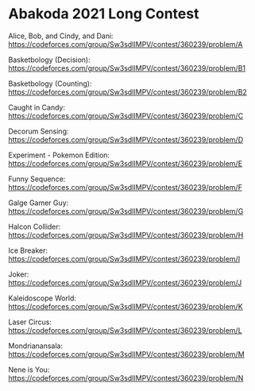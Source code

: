 # Abakoda 2021 Long Contest

Alice, Bob, and Cindy, and Dani: https://codeforces.com/group/Sw3sdIlMPV/contest/360239/problem/A

Basketbology (Decision): https://codeforces.com/group/Sw3sdIlMPV/contest/360239/problem/B1

Basketbology (Counting): https://codeforces.com/group/Sw3sdIlMPV/contest/360239/problem/B2

Caught in Candy: https://codeforces.com/group/Sw3sdIlMPV/contest/360239/problem/C

Decorum Sensing: https://codeforces.com/group/Sw3sdIlMPV/contest/360239/problem/D

Experiment - Pokemon Edition: https://codeforces.com/group/Sw3sdIlMPV/contest/360239/problem/E

Funny Sequence: https://codeforces.com/group/Sw3sdIlMPV/contest/360239/problem/F

Galge Gamer Guy: https://codeforces.com/group/Sw3sdIlMPV/contest/360239/problem/G

Halcon Collider: https://codeforces.com/group/Sw3sdIlMPV/contest/360239/problem/H

Ice Breaker: https://codeforces.com/group/Sw3sdIlMPV/contest/360239/problem/I

Joker: https://codeforces.com/group/Sw3sdIlMPV/contest/360239/problem/J

Kaleidoscope World: https://codeforces.com/group/Sw3sdIlMPV/contest/360239/problem/K

Laser Circus: https://codeforces.com/group/Sw3sdIlMPV/contest/360239/problem/L

Mondrianansala: https://codeforces.com/group/Sw3sdIlMPV/contest/360239/problem/M

Nene is You: https://codeforces.com/group/Sw3sdIlMPV/contest/360239/problem/N
